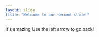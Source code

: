 ```yaml
---
layout: slide
title: "Welcome to our second slide!"
---
```

It's amazing
Use the left arrow to go back!
